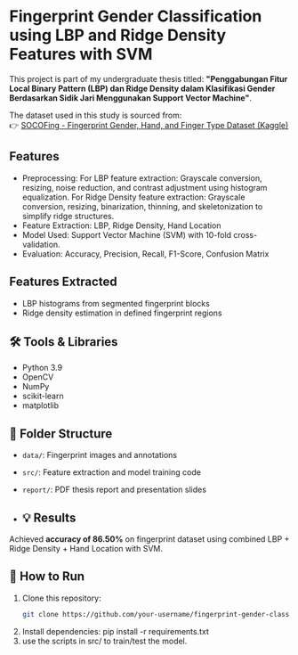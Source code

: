 # Fingerprint Gender Classification using LBP and Ridge Density Features with SVM

This project is part of my undergraduate thesis titled:
**"Penggabungan Fitur Local Binary Pattern (LBP) dan Ridge Density dalam Klasifikasi Gender Berdasarkan Sidik Jari Menggunakan Support Vector Machine"**. 

The dataset used in this study is sourced from:  
👉 [SOCOFing - Fingerprint Gender, Hand, and Finger Type Dataset (Kaggle)](https://www.kaggle.com/datasets/ruizgara/socofing)



## Features
- Preprocessing: For LBP feature extraction: Grayscale conversion, resizing, noise reduction, and contrast adjustment using histogram equalization. For Ridge Density feature extraction: Grayscale conversion, resizing, binarization, thinning, and skeletonization to simplify ridge structures.
- Feature Extraction: LBP, Ridge Density, Hand Location
- Model Used: Support Vector Machine (SVM) with 10-fold cross-validation.
- Evaluation: Accuracy, Precision, Recall, F1-Score, Confusion Matrix

## Features Extracted
- LBP histograms from segmented fingerprint blocks
- Ridge density estimation in defined fingerprint regions

## 🛠 Tools & Libraries
- Python 3.9
- OpenCV
- NumPy
- scikit-learn
- matplotlib

## 📁 Folder Structure
- `data/`: Fingerprint images and annotations
- `src/`: Feature extraction and model training code
- `report/`: PDF thesis report and presentation slides

- ## 💡 Results
Achieved **accuracy of 86.50%** on fingerprint dataset using combined LBP + Ridge Density + Hand Location with SVM.

## 🚀 How to Run
1. Clone this repository:
   ```bash
   git clone https://github.com/your-username/fingerprint-gender-classification.git
2. Install dependencies: pip install -r requirements.txt
3. use the scripts in src/ to train/test the model.
